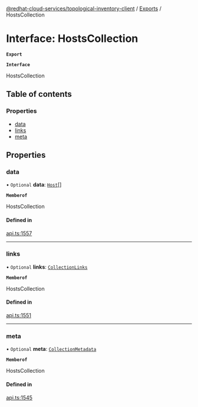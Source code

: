 [@redhat-cloud-services/topological-inventory-client](../README.md) / [Exports](../modules.md) / HostsCollection

# Interface: HostsCollection

**`Export`**

**`Interface`**

HostsCollection

## Table of contents

### Properties

- [data](HostsCollection.md#data)
- [links](HostsCollection.md#links)
- [meta](HostsCollection.md#meta)

## Properties

### data

• `Optional` **data**: [`Host`](Host.md)[]

**`Memberof`**

HostsCollection

#### Defined in

[api.ts:1557](https://github.com/mkholjuraev/javascript-clients/blob/master/packages/topological-inventory/api.ts#L1557)

___

### links

• `Optional` **links**: [`CollectionLinks`](CollectionLinks.md)

**`Memberof`**

HostsCollection

#### Defined in

[api.ts:1551](https://github.com/mkholjuraev/javascript-clients/blob/master/packages/topological-inventory/api.ts#L1551)

___

### meta

• `Optional` **meta**: [`CollectionMetadata`](CollectionMetadata.md)

**`Memberof`**

HostsCollection

#### Defined in

[api.ts:1545](https://github.com/mkholjuraev/javascript-clients/blob/master/packages/topological-inventory/api.ts#L1545)
